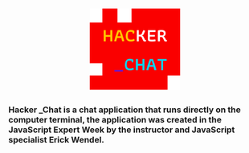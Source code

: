 <h1
  align="center"
>
  <img
    width="180px"
    src="./assets/logoHackerChat.svg"
  >
</h1>

<h3
  align="capitalize"
>
  Hacker _Chat is a chat application that runs directly on the computer terminal, the application was created in the <a src="https://javascriptexpert.com.br/lc_jse_mar21_inscricao">JavaScript Expert Week</a> by the instructor and JavaScript specialist <a src="https://github.com/erickwendel">Erick Wendel</a>.
</h3>
